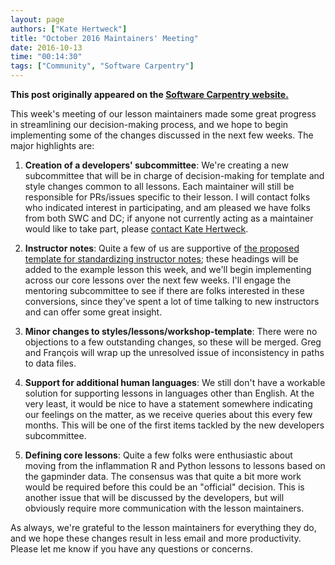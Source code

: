 ```yaml
---
layout: page
authors: ["Kate Hertweck"]
title: "October 2016 Maintainers' Meeting"
date: 2016-10-13
time: "00:14:30"
tags: ["Community", "Software Carpentry"]
---
```


<p><b>This post originally appeared on the <a href="https://software-carpentry.org/">Software Carpentry website.</a></b></p>

This week's meeting of our lesson maintainers made some great progress in streamlining our decision-making process,
and we hope to begin implementing some of the changes discussed in the next few weeks.
The major highlights are:

1. **Creation of a developers' subcommittee**: We're creating a new
   subcommittee that will be in charge of decision-making for template
   and style changes common to all lessons. Each maintainer will still
   be responsible for PRs/issues specific to their lesson. I will
   contact folks who indicated interest in participating, and am
   pleased we have folks from both SWC and DC; if anyone not currently
   acting as a maintainer would like to take part, please
   [contact Kate Hertweck](mailto:k8hertweck@gmail.com).

2. **Instructor notes**: Quite a few of us are supportive of [the
   proposed template for standardizing instructor notes][notes]; these
   headings will be added to the example lesson this week, and we'll
   begin implementing across our core lessons over the next few
   weeks. I'll engage the mentoring subcommittee to see if there are
   folks interested in these conversions, since they've spent a lot of
   time talking to new instructors and can offer some great
   insight.

3. **Minor changes to styles/lessons/workshop-template**: There were
   no objections to a few outstanding changes, so these will be
   merged. Greg and François will wrap up the unresolved issue of
   inconsistency in paths to data files.

4. **Support for additional human languages**: We still don't have a
   workable solution for supporting lessons in languages other than
   English. At the very least, it would be nice to have a statement
   somewhere indicating our feelings on the matter, as we receive
   queries about this every few months. This will be one of the first
   items tackled by the new developers subcommittee.

5. **Defining core lessons**: Quite a few folks were enthusiastic
   about moving from the inflammation R and Python lessons to lessons
   based on the gapminder data. The consensus was that quite a bit
   more work would be required before this could be an "official"
   decision. This is another issue that will be discussed by the
   developers, but will obviously require more communication with
   the lesson maintainers.

As always, we're grateful to the lesson maintainers for everything
they do, and we hope these changes result in less email and more
productivity.  Please let me know if you have any questions or
concerns.

[notes]: https://github.com/swcarpentry/lesson-example/pull/43 
